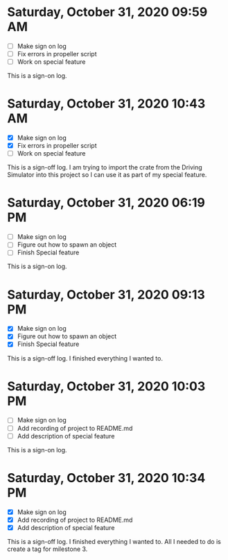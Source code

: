 # Saturday, October 31, 2020 09:59 AM
- [ ] Make sign on log
- [ ] Fix errors in propeller script
- [ ] Work on special feature 

This is a sign-on log.

# Saturday, October 31, 2020 10:43 AM
- [X] Make sign on log
- [X] Fix errors in propeller script
- [ ] Work on special feature 

This is a sign-off log. I am trying to import the crate from the Driving Simulator into this project so I can use it as part of my special feature.

# Saturday, October 31, 2020 06:19 PM
- [ ] Make sign on log
- [ ] Figure out how to spawn an object 
- [ ] Finish Special feature 

This is a sign-on log.

# Saturday, October 31, 2020 09:13 PM
- [X] Make sign on log
- [X] Figure out how to spawn an object 
- [X] Finish Special feature 

This is a sign-off log. I finished everything I wanted to.

# Saturday, October 31, 2020 10:03 PM
- [ ] Make sign on log
- [ ] Add recording of project to README.md
- [ ] Add description of special feature 

This is a sign-on log. 

# Saturday, October 31, 2020 10:34 PM
- [X] Make sign on log
- [X] Add recording of project to README.md
- [X] Add description of special feature 

This is a sign-off log. I finished everything I wanted to. All I needed to do is create a tag for milestone 3.
